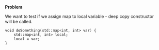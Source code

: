 **Problem**

We want to test if we assign map to local variable - deep copy constructor will be called.

    void doSomething(std::map<int, int> var) {
        std::map<int, int> local;
        local = var;
    }
